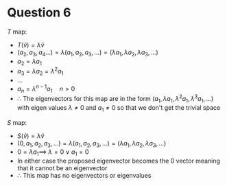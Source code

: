 # Question 6

$T$ map: 
- $T(\hat{v}) = \lambda\hat{v}$
- $(a_2,a_3,a_4\dots) = \lambda(a_1,a_2,a_3,\dots) = (\lambda a_1,\lambda a_2,\lambda a_3,\dots)$
- $a_2 = \lambda a_1$
- $a_3 = \lambda a_2 = \lambda^2a_1$
- $\dots$
- $a_n = \lambda^{n-1} a_1 \quad n > 0$
- $\therefore$ The eigenvectors for this map are in the form $(a_1, \lambda a_1, \lambda^2 a_1, \lambda^3 a_1, \dots)$ with eigen values $\lambda \neq 0$ and $a_1 \neq 0$ so that we don't get the trivial space

$S$ map:
- $S(\hat{v}) = \lambda\hat{v}$
- $(0, a_1, a_2, a_3, \dots) = \lambda(a_1,a_2,a_3,\dots) = (\lambda a_1,\lambda a_2,\lambda a_3,\dots)$
- $0 = \lambda a_1 \implies \; \lambda = 0 \lor a_1 = 0$ 
- In either case the proposed eigenvector becomes the 0 vector meaning that it cannot be an eigenvector
- $\therefore$ This map has no eigenvectors or eigenvalues
